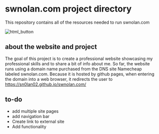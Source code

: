 # swnolan.com project directory
This repository contains all of the resources needed to run swnolan.com

![html_button](https://img.shields.io/html5/v/html5.svg?logo=html5)

## about the website and project
The goal of this project is to create a professional website showcasing my professional skills and to share a bit of info about me. So far, the website runs using a domain name purchased from the DNS site Namecheap labeled swnolan.com. Because it is hosted by github pages, when entering the domain into a web browser, it redirects the user to https://sn0lan02.github.io/swnolan.com/

## to-do
- add multiple site pages
- add navigation bar
- Create link to external site
- Add functionality